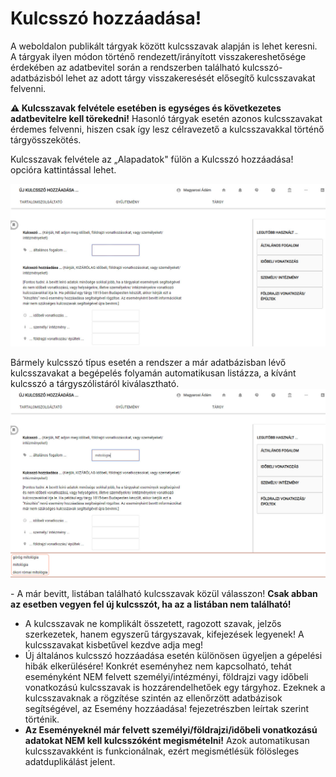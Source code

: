 # Kulcsszó hozzáadása!

A weboldalon publikált tárgyak között kulcsszavak alapján is lehet keresni. A tárgyak ilyen módon történő rendezett/irányított visszakereshetősége érdekében az adatbevitel során a rendszerben található kulcsszó-adatbázisból lehet az adott tárgy visszakeresését elősegítő kulcsszavakat felvenni.

**⚠️ Kulcsszavak felvétele esetében is egységes és következetes adatbevitelre kell törekedni!** Hasonló tárgyak esetén azonos kulcsszavakat érdemes felvenni, hiszen csak így lesz célravezető a kulcsszavakkal történő tárgyösszekötés.

Kulcsszavak felvétele az „Alapadatok" fülön a Kulcsszó hozzáadása! opcióra kattintással lehet.

![Kulcsszó hozzáadása! a MúzeumDigitárban](../assets/hun_new_keyword01_oldal.jpg)

Bármely kulcsszó típus esetén a rendszer a már adatbázisban lévő kulcsszavakat a begépelés folyamán automatikusan listázza, a kívánt kulcsszó a tárgyszólistáról kiválasztható.
 
![Kulcsszó begépelésénél automatikusan felugró tárgyszólista](../assets/hun_new_keyword02.jpg)

- A már bevitt, listában található kulcsszavak közül válasszon! **Csak abban az esetben vegyen fel új kulcsszót, ha az a listában nem található!**
- A kulcsszavak ne komplikált összetett, ragozott szavak, jelzős szerkezetek, hanem egyszerű tárgyszavak, kifejezések legyenek! A kulcsszavakat kisbetűvel kezdve adja meg!
- Új általános kulcsszó hozzáadása esetén különösen ügyeljen a gépelési hibák elkerülésére!
  Konkrét eseményhez nem kapcsolható, tehát eseményként NEM felvett személyi/intézményi, földrajzi vagy időbeli vonatkozású kulcsszavak is hozzárendelhetőek egy tárgyhoz. Ezeknek a kulcsszavaknak a rögzítése szintén az ellenőrzött adatbázisok segítségével, az Esemény hozzáadása! fejezetrészben leírtak szerint történik.
- **Az Eseményeknél már felvett személyi/földrajzi/időbeli vonatkozású adatokat NEM kell kulcsszóként megismételni!** Azok automatikusan kulcsszavakként is funkcionálnak, ezért megismétlésük fölösleges adatduplikálást jelent.
